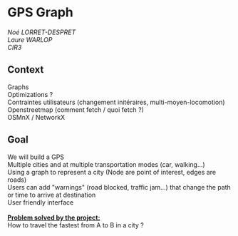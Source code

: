 # GPS Graph
*Noé LORRET-DESPRET*<br>
*Laure WARLOP*<br>
*CIR3*<br>

## Context
Graphs<br>
Optimizations ?<br>
Contraintes utilisateurs (changement initéraires, multi-moyen-locomotion)<br>
Openstreetmap (comment fetch / quoi fetch ?)<br>
OSMnX / NetworkX<br>

## Goal
We will build a GPS<br>
Multiple cities and at multiple transportation modes (car, walking...)<br>
Using a graph to represent a city (Node are point of interest, edges are roads)<br>
Users can add "warnings" (road blocked, traffic jam...) that change the path or time to arrive at destination<br>
User friendly interface<br>
<br>
**<u>Problem solved by the project:</u>**<br>
How to travel the fastest from A to B in a city ?<br>
